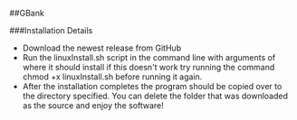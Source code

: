 ##GBank

###Installation Details
* Download the newest release from GitHub
* Run the linuxInstall.sh script in the command line with arguments of where it should install
 if this doesn't work try running the command chmod +x linuxInstall.sh before running it again.
* After the installation completes the program should be copied over to the directory specified.
 You can delete the folder that was downloaded as the source and enjoy the software!